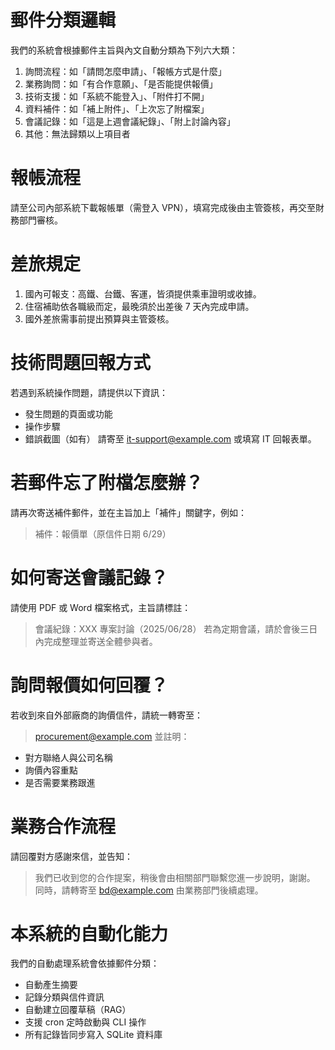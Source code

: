 # 郵件分類邏輯
我們的系統會根據郵件主旨與內文自動分類為下列六大類：
1. 詢問流程：如「請問怎麼申請」、「報帳方式是什麼」
2. 業務詢問：如「有合作意願」、「是否能提供報價」
3. 技術支援：如「系統不能登入」、「附件打不開」
4. 資料補件：如「補上附件」、「上次忘了附檔案」
5. 會議記錄：如「這是上週會議紀錄」、「附上討論內容」
6. 其他：無法歸類以上項目者

# 報帳流程
請至公司內部系統下載報帳單（需登入 VPN），填寫完成後由主管簽核，再交至財務部門審核。

# 差旅規定
1. 國內可報支：高鐵、台鐵、客運，皆須提供乘車證明或收據。
2. 住宿補助依各職級而定，最晚須於出差後 7 天內完成申請。
3. 國外差旅需事前提出預算與主管簽核。

# 技術問題回報方式
若遇到系統操作問題，請提供以下資訊：
- 發生問題的頁面或功能
- 操作步驟
- 錯誤截圖（如有）
請寄至 it-support@example.com 或填寫 IT 回報表單。

# 若郵件忘了附檔怎麼辦？
請再次寄送補件郵件，並在主旨加上「補件」關鍵字，例如：
> 補件：報價單（原信件日期 6/29）

# 如何寄送會議記錄？
請使用 PDF 或 Word 檔案格式，主旨請標註：
> 會議紀錄：XXX 專案討論（2025/06/28）
若為定期會議，請於會後三日內完成整理並寄送全體參與者。

# 詢問報價如何回覆？
若收到來自外部廠商的詢價信件，請統一轉寄至：
> procurement@example.com
並註明：
- 對方聯絡人與公司名稱
- 詢價內容重點
- 是否需要業務跟進

# 業務合作流程
請回覆對方感謝來信，並告知：
> 我們已收到您的合作提案，稍後會由相關部門聯繫您進一步說明，謝謝。
同時，請轉寄至 bd@example.com 由業務部門後續處理。

# 本系統的自動化能力
我們的自動處理系統會依據郵件分類：
- 自動產生摘要
- 記錄分類與信件資訊
- 自動建立回覆草稿（RAG）
- 支援 cron 定時啟動與 CLI 操作
- 所有記錄皆同步寫入 SQLite 資料庫
